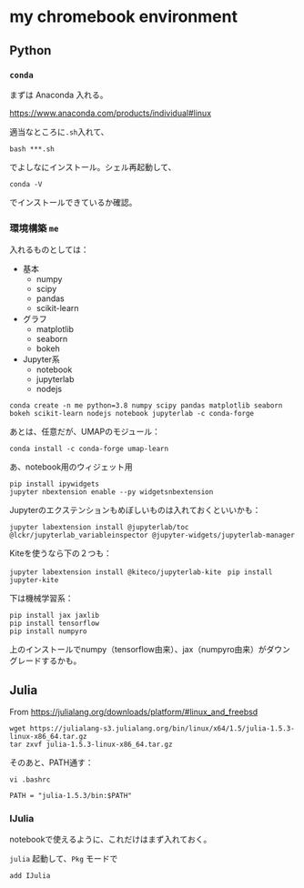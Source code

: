 # my chromebook environment

## Python

### ``conda``

まずは Anaconda 入れる。

https://www.anaconda.com/products/individual#linux

適当なところに``.sh``入れて、

``bash ***.sh``

でよしなにインストール。シェル再起動して、

``conda -V``

でインストールできているか確認。

### 環境構築 ``me``

入れるものとしては：

- 基本
  - numpy
  - scipy
  - pandas
  - scikit-learn
- グラフ
  - matplotlib
  - seaborn
  - bokeh
- Jupyter系
  - notebook
  - jupyterlab
  - nodejs

```
conda create -n me python=3.8 numpy scipy pandas matplotlib seaborn bokeh scikit-learn nodejs notebook jupyterlab -c conda-forge
```

あとは、任意だが、UMAPのモジュール：

``conda install -c conda-forge umap-learn``


あ、notebook用のウィジェット用

```
pip install ipywidgets
jupyter nbextension enable --py widgetsnbextension
```


Jupyterのエクステンションもめぼしいものは入れておくといいかも：

``jupyter labextension install @jupyterlab/toc @lckr/jupyterlab_variableinspector @jupyter-widgets/jupyterlab-manager``


Kiteを使うなら下の２つも：

``jupyter labextension install @kiteco/jupyterlab-kite ``
``pip install jupyter-kite``



下は機械学習系：

```
pip install jax jaxlib
pip install tensorflow
pip install numpyro
```

上のインストールでnumpy（tensorflow由来）、jax（numpyro由来）がダウングレードするかも。


## Julia

From https://julialang.org/downloads/platform/#linux_and_freebsd

```
wget https://julialang-s3.julialang.org/bin/linux/x64/1.5/julia-1.5.3-linux-x86_64.tar.gz
tar zxvf julia-1.5.3-linux-x86_64.tar.gz
```

そのあと、PATH通す：

``vi .bashrc``

``
PATH = "julia-1.5.3/bin:$PATH"
``

### IJulia

notebookで使えるように、これだけはまず入れておく。

``julia`` 起動して、``Pkg`` モードで

```
add IJulia
```
